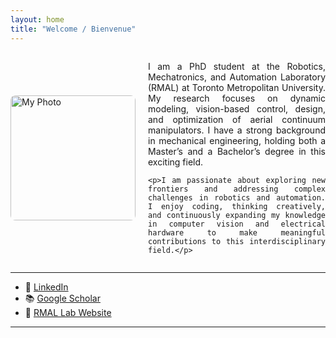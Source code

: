 ```yaml
---
layout: home
title: "Welcome / Bienvenue"
---
```


<div style="display: flex; align-items: center; gap: 20px;">

  <img src="{{ site.baseurl }}/assets/images/Website.jpg" alt="My Photo" width="200" style="border-radius: 8px;">

  <div style="text-align: justify;">
    <p>I am a PhD student at the Robotics, Mechatronics, and Automation Laboratory (RMAL) at Toronto Metropolitan University. My research focuses on dynamic modeling, vision-based control, design, and optimization of aerial continuum manipulators. I have a strong background in mechanical engineering, holding both a Master’s and a Bachelor’s degree in this exciting field.</p>

    <p>I am passionate about exploring new frontiers and addressing complex challenges in robotics and automation. I enjoy coding, thinking creatively, and continuously expanding my knowledge in computer vision and electrical hardware to make meaningful contributions to this interdisciplinary field.</p>
  </div>

</div>

---

- 🔗 [LinkedIn](https://www.linkedin.com/in/niloufar-amiri)
- 📚 [Google Scholar](https://scholar.google.ca/citations?user=kEDzfXMAAAAJ&hl=en)
- 🧪 [RMAL Lab Website](https://www.torontomu.ca/rmal)
---